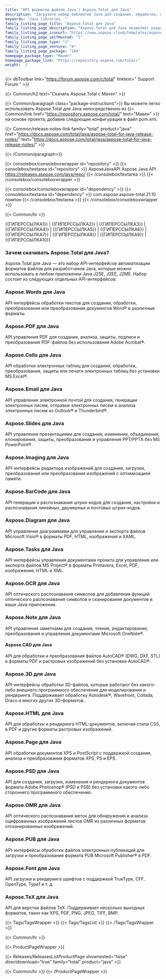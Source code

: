 ```yaml
---
title: "API форматов файлов Java | Aspose.Total для Java"
description: "Загрузите набор библиотек Java для создания, обработки, преобразования, рендеринга и печати файлов Microsoft Word, Excel, PowerPoint, Outlook, Publisher, Visio, Project и OneNote. Пакет также включает API для форматов файлов PDF, Photoshop, CAD, GIS и 3D, а также API для штрих-кодов, OCR и OMR."
keywords: "Java libraries  "
family_listing_page_title: "Aspose.Total для Java"
family_listing_page_description: "Aspose.Total для Java позволяет разработчикам создавать невероятно универсальные системы обработки файлов, способные обрабатывать более 100 популярных форматов файлов. Разработчики приложений Java SE или EE могут расширять свои приложения с помощью возможности загрузки, создания, изменения, рендеринга и взаимного преобразования файлов из Microsoft Office, OpenOffice, Visio, Project, CAD и многих других широко используемых категорий форматов."
family_listing_page_iconurl: "https://www.aspose.cloud/templates/aspose/App_Themes/V3/images/total/272x272/aspose_total-for-java-min.png"
family_listing_page_selfHosted: "1"
family_listing_page_type: "1"
family_listing_page_venture: "4"
family_listing_page_package: "284"
homepage_package_type: "Maven"
homepage_package_link: "https://repository.aspose.com/total/"
weight:  2
---
```


{{< dbToolbar link="https://forum.aspose.com/c/total" linktext=" Support Forum " >}}

{{< Common/h2 text="Скачать Aspose.Total с Maven"  >}}

{{< Common/paragraph class="package-instructions">}}
Вы можете легко использовать Aspose.Total для Java непосредственно из
{{< Common/link href="https://repository.aspose.com/total/" text="Мавен"  >}}на основе проекта, добавив следующие конфигурации в файл pom.xml.

{{< Common/release-notes-link family="total" product="java" href="https://docs.aspose.com/total/java/aspose-total-for-java-release-notes/" text="https://docs.aspose.com/total/java/aspose-total-for-java-release-notes/"  >}}

{{< /Common/paragraph>}}

{{< consolebox/consoleboxwrapper id="repository" >}}
   {{< consolebox/textarea id="repository" >}}
      <repository>
         <id>AsposeJavaAPI</id>
         <name>Aspose Java API</name>
         <url>https://releases.aspose.com/java/repo/</url>
      </repository>
   {{< /consolebox/textarea >}}
{{< /consolebox/consoleboxwrapper >}}

{{< consolebox/consoleboxwrapper id="dependency" >}}
   {{< consolebox/textarea id="dependency" >}}
      <dependency>
         <groupId>com.aspose</groupId>
         <artifactId>aspose-total</artifactId>
         <version>21.10</version>
         <type>помпон</type>
      </dependency>
   {{< /consolebox/textarea >}}
{{< /consolebox/consoleboxwrapper >}}

{{< Common/hr >}}

{{ГИПЕРССЫЛКА1}} | {{ГИПЕРССЫЛКА2}} | {{ГИПЕРССЫЛКА3}} | {{ГИПЕРССЫЛКА4}} | {{ГИПЕРССЫЛКА5}} | {{ГИПЕРССЫЛКА6}} | {{ГИПЕРССЫЛКА7}} | {{ГИПЕРССЫЛКА8}} | {{ГИПЕРССЫЛКА9}} | {{ГИПЕРССЫЛКА10}}

### Зачем скачивать Aspose.Total для Java?

Aspose.Total для Java — это набор API-интерфейсов автоматизации форматов файлов для разработчиков Java, которые можно использовать в любом приложении Java J2SE, J2EE, J2ME. Набор состоит из следующих отдельных API-интерфейсов:

### Aspose.Words для Java

API-интерфейсы обработки текстов для создания, обработки, преобразования или преобразования документов Word® в различные форматы.

### Aspose.PDF для Java

API управления PDF для создания, анализа, защиты, подписи и преобразования PDF-файлов без использования Adobe Acrobat®.

### Aspose.Cells для Java

API обработки электронных таблиц для создания, обработки, преобразования, защиты или печати электронных таблиц без установки MS Excel®.

### Aspose.Email для Java
API управления электронной почтой для создания, генерации электронных писем, отправки электронных писем и анализа электронных писем из Outlook® и Thunderbird®.

### Aspose.Slides для Java

API управления презентациями для создания, изменения, объединения, клонирования, защиты, преобразования и управления PPT/PPTX без MS PowerPoint®.

### Aspose.Imaging для Java

API-интерфейсы редактора изображений для создания, загрузки, преобразования или преобразования изображений с оптимизацией памяти.

### Aspose.BarCode для Java

API генерации и распознавания штрих-кодов для создания, настройки и распознавания линейных, двумерных и почтовых штрих-кодов.

### Aspose.Diagram для Java

API управления диаграммами для управления и экспорта файлов Microsoft Visio® в форматы PDF, HTML, изображения и XAML.

### Aspose.Tasks для Java

API-интерфейсы управления документами проекта для управления или экспорта файлов MS Project® в форматы Primavera, Excel, PDF, изображения, HTML и XML.

### Aspose.OCR для Java

API оптического распознавания символов для добавления функций оптического распознавания символов и сканирования документов в ваши Java-приложения.

### Aspose.Note для Java

API управления заметками для создания, чтения, редактирования, преобразования и управления документами Microsoft OneNote®.

#### Aspose.CAD для Java

API для обработки и преобразования файлов AutoCAD® (DWG, DXF, STL) в форматы PDF и растровых изображений без установки AutoCAD®.

### Aspose.3D для Java

API-интерфейсы обработки 3D-файлов, которые работают без какого-либо внешнего программного обеспечения для моделирования и рендеринга. Поддерживает обработку Autodesk®, Wavefront, Collada, Draco и многих других 3D-форматов.

### Aspose.HTML для Java

API для обработки и рендеринга HTML-документов, включая стили CSS, в PDF и другие форматы растровых изображений.

### Aspose.Page для Java

API обработки документов XPS и PostScript с поддержкой создания, анализа и преобразования форматов XPS, PS и EPS.

### Aspose.PSD для Java

API для создания, загрузки, изменения и рендеринга документов формата Adobe Photoshop® (PSD и PSB) без установки какого-либо стороннего программного обеспечения.

### Aspose.OMR для Java

API оптического распознавания меток для обнаружения и анализа оцифрованных изображений листов OMR из различных форматов отсканированных изображений.

### Aspose.PUB для Java

API-интерфейсы обработки файлов электронных публикаций для загрузки и преобразования формата PUB Microsoft Publisher® в PDF.

### Aspose.Font для Java

API загрузки и рендеринга шрифтов с поддержкой TrueType, CFF, OpenType, Type1 и т. д.

### Aspose.TeX для Java

API для верстки файлов TeX. Поддерживает несколько выходных форматов, таких как XPS, PDF, PNG, JPEG, TIFF, BMP.

{{< Tags/TagsWrapper >}}
 {{< Tags/TagsList >}}
{{< /Tags/TagsWrapper >}}

{{< Common/hr >}}

{{< ProductPageWrapper >}}
<!-- ReleasesListProductPage-->
   {{< Releases/ReleasesListProductPage shownested="false"  directdownload="true" family="total" product="java" >}}
<!-- /ReleasesListProductPage-->
{{< Common/hr >}}
{{< /ProductPageWrapper >}}

